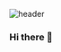 ![header](https://capsule-render.vercel.app/api?type=slice&color=E3CEB9&height=400&section=header&text=Kitkat-42&fontSize=70)


### Hi there 👋



<!--
**Kitkat-42/Kitkat-42** is a ✨ _special_ ✨ repository because its `README.md` (this file) appears on your GitHub profile.

Here are some ideas to get you started:

- 🔭 I’m currently working on ...
- 🌱 I’m currently learning ...
- 👯 I’m looking to collaborate on ...
- 🤔 I’m looking for help with ...
- 💬 Ask me about ...
- 📫 How to reach me: ...
- 😄 Pronouns: ...
- ⚡ Fun fact: ...
-->
